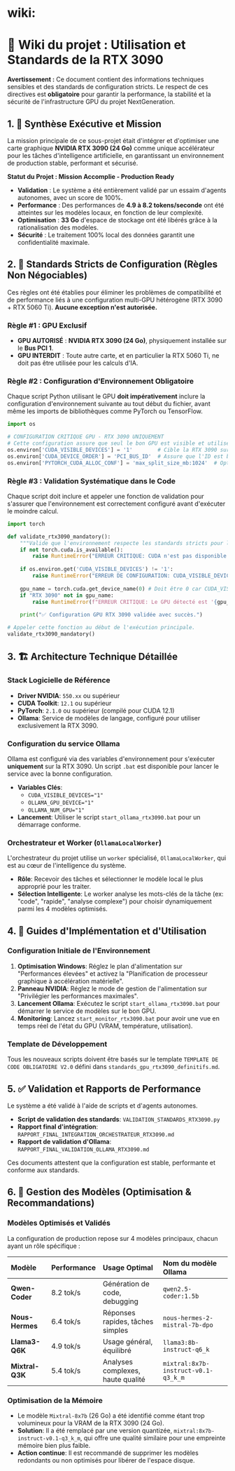 #  wiki:
# 🎯 Wiki du projet : Utilisation et Standards de la RTX 3090

**Avertissement :** Ce document contient des informations techniques sensibles et des standards de configuration stricts. Le respect de ces directives est **obligatoire** pour garantir la performance, la stabilité et la sécurité de l'infrastructure GPU du projet NextGeneration.

## 1. 🚀 Synthèse Exécutive et Mission

La mission principale de ce sous-projet était d'intégrer et d'optimiser une carte graphique **NVIDIA RTX 3090 (24 Go)** comme unique accélérateur pour les tâches d'intelligence artificielle, en garantissant un environnement de production stable, performant et sécurisé.

**Statut du Projet : Mission Accomplie - Production Ready**
- **Validation** : Le système a été entièrement validé par un essaim d'agents autonomes, avec un score de 100%.
- **Performance** : Des performances de **4.9 à 8.2 tokens/seconde** ont été atteintes sur les modèles locaux, en fonction de leur complexité.
- **Optimisation** : **33 Go** d'espace de stockage ont été libérés grâce à la rationalisation des modèles.
- **Sécurité** : Le traitement 100% local des données garantit une confidentialité maximale.

## 2. 🚨 Standards Stricts de Configuration (Règles Non Négociables)

Ces règles ont été établies pour éliminer les problèmes de compatibilité et de performance liés à une configuration multi-GPU hétérogène (RTX 3090 + RTX 5060 Ti). **Aucune exception n'est autorisée.**

### Règle #1 : GPU Exclusif
- **GPU AUTORISÉ** : **NVIDIA RTX 3090 (24 Go)**, physiquement installée sur le **Bus PCI 1**.
- **GPU INTERDIT** : Toute autre carte, et en particulier la RTX 5060 Ti, ne doit pas être utilisée pour les calculs d'IA.

### Règle #2 : Configuration d'Environnement Obligatoire
Chaque script Python utilisant le GPU **doit impérativement** inclure la configuration d'environnement suivante au tout début du fichier, avant même les imports de bibliothèques comme PyTorch ou TensorFlow.

```python
import os

# CONFIGURATION CRITIQUE GPU - RTX 3090 UNIQUEMENT
# Cette configuration assure que seul le bon GPU est visible et utilisé par CUDA.
os.environ['CUDA_VISIBLE_DEVICES'] = '1'        # Cible la RTX 3090 sur le bus PCI 1.
os.environ['CUDA_DEVICE_ORDER'] = 'PCI_BUS_ID'  # Assure que l'ID est basé sur le bus physique.
os.environ['PYTORCH_CUDA_ALLOC_CONF'] = 'max_split_size_mb:1024'  # Optimisation de la fragmentation mémoire.
```

### Règle #3 : Validation Systématique dans le Code
Chaque script doit inclure et appeler une fonction de validation pour s'assurer que l'environnement est correctement configuré avant d'exécuter le moindre calcul.

```python
import torch

def validate_rtx3090_mandatory():
    """Valide que l'environnement respecte les standards stricts pour la RTX 3090."""
    if not torch.cuda.is_available():
        raise RuntimeError("ERREUR CRITIQUE: CUDA n'est pas disponible.")
    
    if os.environ.get('CUDA_VISIBLE_DEVICES') != '1':
        raise RuntimeError("ERREUR DE CONFIGURATION: CUDA_VISIBLE_DEVICES doit être '1'.")
        
    gpu_name = torch.cuda.get_device_name(0) # Doit être 0 car CUDA_VISIBLE_DEVICES mappe le device '1' à l'index '0'
    if "RTX 3090" not in gpu_name:
        raise RuntimeError(f"ERREUR CRITIQUE: Le GPU détecté est '{gpu_name}'. Seule la RTX 3090 est autorisée.")
    
    print("✅ Configuration GPU RTX 3090 validée avec succès.")

# Appeler cette fonction au début de l'exécution principale.
validate_rtx3090_mandatory()
```

## 3. 🏗️ Architecture Technique Détaillée

### Stack Logicielle de Référence
- **Driver NVIDIA**: `550.xx` ou supérieur
- **CUDA Toolkit**: `12.1` ou supérieur
- **PyTorch**: `2.1.0` ou supérieur (compilé pour CUDA 12.1)
- **Ollama**: Service de modèles de langage, configuré pour utiliser exclusivement la RTX 3090.

### Configuration du service Ollama
Ollama est configuré via des variables d'environnement pour s'exécuter **uniquement** sur la RTX 3090. Un script `.bat` est disponible pour lancer le service avec la bonne configuration.
- **Variables Clés**:
  - `CUDA_VISIBLE_DEVICES="1"`
  - `OLLAMA_GPU_DEVICE="1"`
  - `OLLAMA_NUM_GPU="1"`
- **Lancement**: Utiliser le script `start_ollama_rtx3090.bat` pour un démarrage conforme.

### Orchestrateur et Worker (`OllamaLocalWorker`)
L'orchestrateur du projet utilise un `worker` spécialisé, `OllamaLocalWorker`, qui est au cœur de l'intelligence du système.
- **Rôle**: Recevoir des tâches et sélectionner le modèle local le plus approprié pour les traiter.
- **Sélection Intelligente**: Le worker analyse les mots-clés de la tâche (ex: "code", "rapide", "analyse complexe") pour choisir dynamiquement parmi les 4 modèles optimisés.

## 4. 🚀 Guides d'Implémentation et d'Utilisation

### Configuration Initiale de l'Environnement
1.  **Optimisation Windows**: Réglez le plan d'alimentation sur "Performances élevées" et activez la "Planification de processeur graphique à accélération matérielle".
2.  **Panneau NVIDIA**: Réglez le mode de gestion de l'alimentation sur "Privilégier les performances maximales".
3.  **Lancement Ollama**: Exécutez le script `start_ollama_rtx3090.bat` pour démarrer le service de modèles sur le bon GPU.
4.  **Monitoring**: Lancez `start_monitor_rtx3090.bat` pour avoir une vue en temps réel de l'état du GPU (VRAM, température, utilisation).

### Template de Développement
Tous les nouveaux scripts doivent être basés sur le template `TEMPLATE DE CODE OBLIGATOIRE V2.0` défini dans `standards_gpu_rtx3090_definitifs.md`.

## 5. ✅ Validation et Rapports de Performance

Le système a été validé à l'aide de scripts et d'agents autonomes.
- **Script de validation des standards**: `VALIDATION_STANDARDS_RTX3090.py`
- **Rapport final d'intégration**: `RAPPORT_FINAL_INTEGRATION_ORCHESTRATEUR_RTX3090.md`
- **Rapport de validation d'Ollama**: `RAPPORT_FINAL_VALIDATION_OLLAMA_RTX3090.md`

Ces documents attestent que la configuration est stable, performante et conforme aux standards.

## 6. 🧠 Gestion des Modèles (Optimisation & Recommandations)

### Modèles Optimisés et Validés
La configuration de production repose sur 4 modèles principaux, chacun ayant un rôle spécifique :

| Modèle | Performance | Usage Optimal | Nom du modèle Ollama |
| :--- | :--- | :--- | :--- |
| **Qwen-Coder** | 8.2 tok/s | Génération de code, debugging | `qwen2.5-coder:1.5b` |
| **Nous-Hermes** | 6.4 tok/s | Réponses rapides, tâches simples | `nous-hermes-2-mistral-7b-dpo`|
| **Llama3-Q6K** | 4.9 tok/s | Usage général, équilibré | `llama3:8b-instruct-q6_k` |
| **Mixtral-Q3K**| 5.4 tok/s | Analyses complexes, haute qualité | `mixtral:8x7b-instruct-v0.1-q3_k_m` |

### Optimisation de la Mémoire
- Le modèle `Mixtral-8x7b` (26 Go) a été identifié comme étant trop volumineux pour la VRAM de la RTX 3090 (24 Go).
- **Solution**: Il a été remplacé par une version quantizée, `mixtral:8x7b-instruct-v0.1-q3_k_m`, qui offre une qualité similaire pour une empreinte mémoire bien plus faible.
- **Action continue**: Il est recommandé de supprimer les modèles redondants ou non optimisés pour libérer de l'espace disque. 